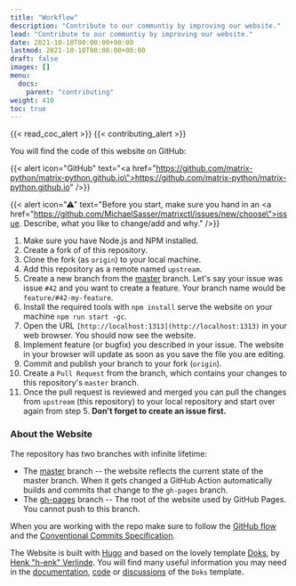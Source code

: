 ```yaml
---
title: "Workflow"
description: "Contribute to our communtiy by improving our website."
lead: "Contribute to our communtiy by improving our website."
date: 2021-10-10T00:00:00+00:00
lastmod: 2021-10-10T00:00:00+00:00
draft: false
images: []
menu:
  docs:
    parent: "contributing"
weight: 410
toc: true
---
```


{{< read_coc_alert >}}
{{< contributing_alert >}}

You will find the code of this website on GitHub:

{{< alert icon="GitHub" text="<a href=\"https://github.com/matrix-python/matrix-python.github.io\">https://github.com/matrix-python/matrix-python.github.io</a>" />}}

{{< alert icon="⚠" text="Before you start, make sure you hand in an <a href=\"https://github.com/MichaelSasser/matrixctl/issues/new/choose\">issue</a>. Describe, what you like to change/add and why." />}}

1.  Make sure you have Node.js and NPM installed.
2.  Create a fork of of this repository.
3.  Clone the fork (as `origin`) to your local machine.
4.  Add this repository as a remote named `upstream`.
5.  Create a new branch from the
    [master](https://github.com/matrix-python/matrix-python.github.io/tree/master)
    branch. Let's say your issue was issue `#42` and you want to create a 
    feature.
    Your branch name would be `feature/#42-my-feature`.
6.  Install the required tools with `npm install` serve the website on your 
    machine `npm run start -gc`.
7.  Open the URL `[http://localhost:1313](http://localhost:1313)` in your 
    web browser. You should now see the website.
8.  Implement feature (or bugfix) you described in your issue. The website in
    your browser will update as soon as you save the file you are editing.
10. Commit and publish your branch to your fork (`origin`).
11. Create a `Pull Request` from the branch, which contains your changes to
    this repository's `master` branch. 
12. Once the pull request is reviewed and merged you can pull the changes from
   ``upstream`` (this repository) to your local repository and start
    over again from step 5. **Don't forget to create an issue first.**

### About the Website

The repository has two branches with infinite lifetime:

- The 
  [master](https://github.com/matrix-python/matrix-python.github.io/tree/master) 
  branch -- the website reflects the current state of the master branch. 
  When it gets changed a GitHub Action automatically builds and commits that
  change to the `gh-pages` branch.
- The 
  [gh-pages](https://github.com/matrix-python/matrix-python.github.io/tree/gh-pages)
  branch -- The root of the website used by GitHub Pages. You cannot push to 
  this branch.
  
When you are working with the repo make sure to follow the
[GitHub flow](https://guides.github.com/introduction/flow/) 
and the
[Conventional Commits Specification](https://www.conventionalcommits.org/en/v1.0.0/).

The Website is built with [Hugo](https://gohugo.io/) and based on the lovely
template
[Doks](https://getdoks.org/), by
[Henk "h-enk" Verlinde](https://github.com/h-enk). 
You will find many useful information you may need in the
[documentation](https://getdoks.org/docs/prologue/introduction/), 
[code](https://github.com/h-enk/doks)
or
[discussions](https://github.com/h-enk/doks/discussions)
of the `Doks` template.

<!--vim: set ft=pandoc :-->


